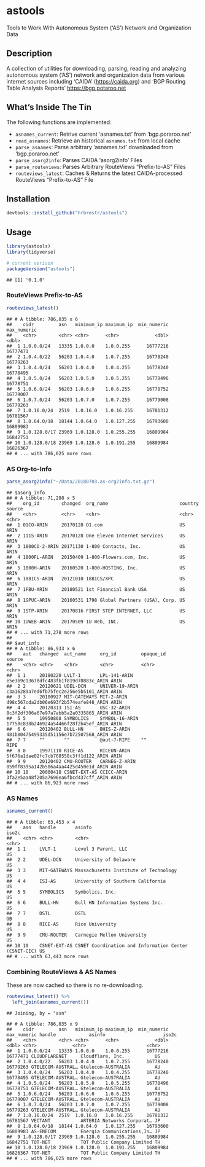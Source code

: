 
# astools

Tools to Work With Autonomous System (‘AS’) Network and Organization
Data

## Description

A collection of utilities for downloading, parsing, reading and
analyzing autonomous system (‘AS’) network and organization data from
various internet sources including ‘CAIDA’ (<https://caida.org>) and
‘BGP Routing Table Analysis Reports’ <https://bgp.potaroo.net>

## What’s Inside The Tin

The following functions are implemented:

  - `asnames_current`: Retrive current ‘asnames.txt’ from
    ‘bgp.poraroo.net’
  - `read_asnames`: Retrieve an historical `asnames.txt` from local
    cache
  - `parse_asnames`: Parse arbitrary ‘asnames.txt’ downloaded from
    ‘bgp.poraroo.net’
  - `parse_asorg2info`: Parses CAIDA ‘asorg2info’ Files
  - `parse_routeviews`: Parses Arbitrary RouteViews “Prefix-to-AS” Files
  - `routeviews_latest`: Caches & Returns the latest CAIDA-processed
    RouteViews “Prefix-to-AS” File

## Installation

``` r
devtools::install_github("hrbrmstr/astools")
```

## Usage

``` r
library(astools)
library(tidyverse)

# current verison
packageVersion("astools")
```

    ## [1] '0.1.0'

### RouteViews Prefix-to-AS

``` r
routeviews_latest()
```

    ## # A tibble: 786,035 x 6
    ##    cidr         asn   minimum_ip maximum_ip  min_numeric max_numeric
    ##    <chr>        <chr> <chr>      <chr>             <dbl>       <dbl>
    ##  1 1.0.0.0/24   13335 1.0.0.0    1.0.0.255      16777216    16777471
    ##  2 1.0.4.0/22   56203 1.0.4.0    1.0.7.255      16778240    16779263
    ##  3 1.0.4.0/24   56203 1.0.4.0    1.0.4.255      16778240    16778495
    ##  4 1.0.5.0/24   56203 1.0.5.0    1.0.5.255      16778496    16778751
    ##  5 1.0.6.0/24   56203 1.0.6.0    1.0.6.255      16778752    16779007
    ##  6 1.0.7.0/24   56203 1.0.7.0    1.0.7.255      16779008    16779263
    ##  7 1.0.16.0/24  2519  1.0.16.0   1.0.16.255     16781312    16781567
    ##  8 1.0.64.0/18  18144 1.0.64.0   1.0.127.255    16793600    16809983
    ##  9 1.0.128.0/17 23969 1.0.128.0  1.0.255.255    16809984    16842751
    ## 10 1.0.128.0/18 23969 1.0.128.0  1.0.191.255    16809984    16826367
    ## # ... with 786,025 more rows

### AS Org-to-Info

``` r
parse_asorg2info("~/Data/20180703.as-org2info.txt.gz")
```

    ## $asorg_info
    ## # A tibble: 71,288 x 5
    ##    org_id        changed  org_name                          country source
    ##    <chr>         <chr>    <chr>                             <chr>   <chr> 
    ##  1 01CO-ARIN     20170128 O1.com                            US      ARIN  
    ##  2 111S-ARIN     20170128 One Eleven Internet Services      US      ARIN  
    ##  3 1800CO-2-ARIN 20171130 1-800 Contacts, Inc.              US      ARIN  
    ##  4 1800FL-ARIN   20150409 1-800-Flowers.com, Inc.           US      ARIN  
    ##  5 1800H-ARIN    20160520 1-800-HOSTING, Inc.               US      ARIN  
    ##  6 1881CS-ARIN   20121010 1881CS/XPC                        US      ARIN  
    ##  7 1FBU-ARIN     20180521 1st Financial Bank USA            US      ARIN  
    ##  8 1GPUC-ARIN    20160531 1798 Global Partners (USA), Corp. US      ARIN  
    ##  9 1STP-ARIN     20170816 FIRST STEP INTERNET, LLC          US      ARIN  
    ## 10 1UWEB-ARIN    20170509 1U Web, INC.                      US      ARIN  
    ## # ... with 71,278 more rows
    ## 
    ## $aut_info
    ## # A tibble: 86,933 x 6
    ##    aut   changed  aut_name     org_id         opaque_id                             source
    ##    <chr> <chr>    <chr>        <chr>          <chr>                                 <chr> 
    ##  1 1     20180220 LVLT-1       LPL-141-ARIN   e5e3b9c13678dfc483fb1f819d70883c_ARIN ARIN  
    ##  2 2     20120621 UDEL-DCN     UNIVER-19-ARIN c3a16289a7ed6fb75fec2e256e5b5101_ARIN ARIN  
    ##  3 3     20100927 MIT-GATEWAYS MIT-2-ARIN     d98c567cda2db06e693f2b574eafe848_ARIN ARIN  
    ##  4 4     20120313 ISI-AS       USC-32-ARIN    8c3f2df306a67e97a7abb5a2a0335865_ARIN ARIN  
    ##  5 5     19950808 SYMBOLICS    SYMBOL-16-ARIN 17758c838b246924a54466f28f2b45ef_ARIN ARIN  
    ##  6 6     20120402 BULL-HN      BHIS-Z-ARIN    481b80475499335d51156e7b72507568_ARIN ARIN  
    ##  7 7     ""       ""           @aut-7-RIPE    ""                                    RIPE  
    ##  8 8     19971110 RICE-AS      RICEUN-ARIN    5f676a1dae02fc7cb708558c3ff1d122_ARIN ARIN  
    ##  9 9     20120402 CMU-ROUTER   CARNEG-Z-ARIN  859ff8395a142b506a4aa4425d450e1d_ARIN ARIN  
    ## 10 10    20000418 CSNET-EXT-AS CCICC-ARIN     3fa2e5aa48f205a7696ea6fbcd437cff_ARIN ARIN  
    ## # ... with 86,923 more rows

### AS Names

``` r
asnames_current()
```

    ## # A tibble: 63,453 x 4
    ##    asn   handle       asinfo                                                iso2c
    ##    <chr> <chr>        <chr>                                                 <chr>
    ##  1 1     LVLT-1       Level 3 Parent, LLC                                   US   
    ##  2 2     UDEL-DCN     University of Delaware                                US   
    ##  3 3     MIT-GATEWAYS Massachusetts Institute of Technology                 US   
    ##  4 4     ISI-AS       University of Southern California                     US   
    ##  5 5     SYMBOLICS    Symbolics, Inc.                                       US   
    ##  6 6     BULL-HN      Bull HN Information Systems Inc.                      US   
    ##  7 7     DSTL         DSTL                                                  GB   
    ##  8 8     RICE-AS      Rice University                                       US   
    ##  9 9     CMU-ROUTER   Carnegie Mellon University                            US   
    ## 10 10    CSNET-EXT-AS CSNET Coordination and Information Center (CSNET-CIC) US   
    ## # ... with 63,443 more rows

### Combining RouteViews & AS Names

These are now cached so there is no re-downloading.

``` r
routeviews_latest() %>% 
  left_join(asnames_current())
```

    ## Joining, by = "asn"

    ## # A tibble: 786,035 x 9
    ##    cidr         asn   minimum_ip maximum_ip  min_numeric max_numeric handle            asinfo                     iso2c
    ##    <chr>        <chr> <chr>      <chr>             <dbl>       <dbl> <chr>             <chr>                      <chr>
    ##  1 1.0.0.0/24   13335 1.0.0.0    1.0.0.255      16777216    16777471 CLOUDFLARENET     Cloudflare, Inc.           US   
    ##  2 1.0.4.0/22   56203 1.0.4.0    1.0.7.255      16778240    16779263 GTELECOM-AUSTRAL… Gtelecom-AUSTRALIA         AU   
    ##  3 1.0.4.0/24   56203 1.0.4.0    1.0.4.255      16778240    16778495 GTELECOM-AUSTRAL… Gtelecom-AUSTRALIA         AU   
    ##  4 1.0.5.0/24   56203 1.0.5.0    1.0.5.255      16778496    16778751 GTELECOM-AUSTRAL… Gtelecom-AUSTRALIA         AU   
    ##  5 1.0.6.0/24   56203 1.0.6.0    1.0.6.255      16778752    16779007 GTELECOM-AUSTRAL… Gtelecom-AUSTRALIA         AU   
    ##  6 1.0.7.0/24   56203 1.0.7.0    1.0.7.255      16779008    16779263 GTELECOM-AUSTRAL… Gtelecom-AUSTRALIA         AU   
    ##  7 1.0.16.0/24  2519  1.0.16.0   1.0.16.255     16781312    16781567 VECTANT           ARTERIA Networks Corporat… JP   
    ##  8 1.0.64.0/18  18144 1.0.64.0   1.0.127.255    16793600    16809983 AS-ENECOM         Energia Communications,In… JP   
    ##  9 1.0.128.0/17 23969 1.0.128.0  1.0.255.255    16809984    16842751 TOT-NET           TOT Public Company Limited TH   
    ## 10 1.0.128.0/18 23969 1.0.128.0  1.0.191.255    16809984    16826367 TOT-NET           TOT Public Company Limited TH   
    ## # ... with 786,025 more rows

